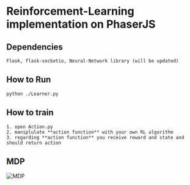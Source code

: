 # Reinforcement-Learning implementation on PhaserJS

## Dependencies
    Flask, flask-socketio, Neural-Network library (will be updated)

## How to Run
    python ./Learner.py

## How to train
    1. open Action.py 
    2. maniplulate **action function** with your own RL algorithm
    3. regarding **action function** you receive reward and state and should return action

## MDP
![MDP](https://latex.codecogs.com/svg.latex?V^\pi(s)=R(s)+\gamma\sum_{s^\prime\in{S}}P_{s\pi(s)}(s^\prime)V^\pi(s^\prime))
